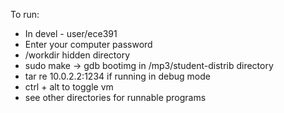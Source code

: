 To run:
- In devel - user/ece391
- Enter your computer password
- /workdir hidden directory
- sudo make -> gdb bootimg in /mp3/student-distrib directory
- tar re 10.0.2.2:1234 if running in debug mode
- ctrl + alt to toggle vm
- see other directories for runnable programs

